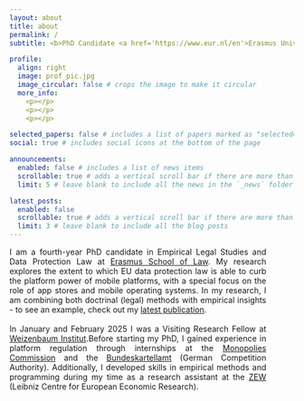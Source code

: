 ```yaml
---
layout: about
title: about
permalink: /
subtitle: <b>PhD Candidate <a href='https://www.eur.nl/en'>Erasmus University Rotterdam</a></b>

profile:
  align: right
  image: prof_pic.jpg
  image_circular: false # crops the image to make it circular
  more_info: 
    <p></p>
    <p></p>
    <p></p>

selected_papers: false # includes a list of papers marked as "selected={true}"
social: true # includes social icons at the bottom of the page

announcements:
  enabled: false # includes a list of news items
  scrollable: true # adds a vertical scroll bar if there are more than 3 news items
  limit: 5 # leave blank to include all the news in the `_news` folder

latest_posts:
  enabled: false
  scrollable: true # adds a vertical scroll bar if there are more than 3 new posts items
  limit: 3 # leave blank to include all the blog posts
---
```



<p style="text-align: justify; padding-right:50px;">
I am a fourth-year PhD candidate in Empirical Legal Studies and Data Protection Law at <a href="https://www.eur.nl/en/esl">Erasmus School of Law</a>. My research explores the extent to which EU data protection law is able to curb the platform power of mobile platforms, with a special focus on the role of app stores and mobile operating systems. In my research, I am combining both doctrinal (legal) methods with empirical insights - to see an example, check out my <a href="https://policyreview.info/articles/analysis/death-privacy-policies-how-app-stores-shape-gdpr-compliance-apps">latest publication</a>. 
  <br> <br>
  In January and February 2025 I was a Visiting Research Fellow at  <a href="https://www.weizenbaum-institut.de/">Weizenbaum Institut</a>.Before starting my PhD, I gained experience in platform regulation through internships at the <a href="https://www.monopolkommission.de/en/">Monopolies Commission</a> and the <a href="https://www.bundeskartellamt.de/EN/Home/home_node.html">Bundeskartellamt</a> (German Competition Authority). Additionally, I developed skills in empirical methods and programming during my time as a research assistant at the <a href="https://www.zew.de/en">ZEW</a> (Leibniz Centre for European Economic Research).        

</p>